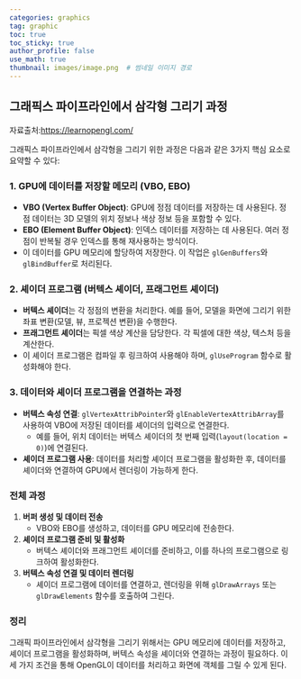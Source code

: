 ```yaml
---
categories: graphics
tag: graphic
toc: true
toc_sticky: true
author_profile: false
use_math: true 
thumbnail: images/image.png  # 썸네일 이미지 경로
---
```


## 그래픽스 파이프라인에서 삼각형 그리기 과정  


자료출처:https://learnopengl.com/


그래픽스 파이프라인에서 삼각형을 그리기 위한 과정은 다음과 같은 3가지 핵심 요소로 요약할 수 있다:

### 1. GPU에 데이터를 저장할 메모리 (VBO, EBO)
*   **VBO (Vertex Buffer Object)**: GPU에 정점 데이터를 저장하는 데 사용된다. 정점 데이터는 3D 모델의 위치 정보나 색상 정보 등을 포함할 수 있다.
*   **EBO (Element Buffer Object)**: 인덱스 데이터를 저장하는 데 사용된다. 여러 정점이 반복될 경우 인덱스를 통해 재사용하는 방식이다.
*   이 데이터를 GPU 메모리에 할당하여 저장한다. 이 작업은 `glGenBuffers`와 `glBindBuffer`로 처리된다.

### 2. 셰이더 프로그램 (버텍스 셰이더, 프래그먼트 셰이더)
*   **버텍스 셰이더**는 각 정점의 변환을 처리한다. 예를 들어, 모델을 화면에 그리기 위한 좌표 변환(모델, 뷰, 프로젝션 변환)을 수행한다.
*   **프래그먼트 셰이더**는 픽셀 색상 계산을 담당한다. 각 픽셀에 대한 색상, 텍스처 등을 계산한다.
*   이 셰이더 프로그램은 컴파일 후 링크하여 사용해야 하며, `glUseProgram` 함수로 활성화해야 한다.

### 3. 데이터와 셰이더 프로그램을 연결하는 과정
*   **버텍스 속성 연결**: `glVertexAttribPointer`와 `glEnableVertexAttribArray`를 사용하여 VBO에 저장된 데이터를 셰이더의 입력으로 연결한다.
    *   예를 들어, 위치 데이터는 버텍스 셰이더의 첫 번째 입력(`layout(location = 0)`)에 연결된다.
*   **셰이더 프로그램 사용**: 데이터를 처리할 셰이더 프로그램을 활성화한 후, 데이터를 셰이더와 연결하여 GPU에서 렌더링이 가능하게 한다.

### 전체 과정
1.  **버퍼 생성 및 데이터 전송**
    *   VBO와 EBO를 생성하고, 데이터를 GPU 메모리에 전송한다.
2.  **셰이더 프로그램 준비 및 활성화**
    *   버텍스 셰이더와 프래그먼트 셰이더를 준비하고, 이를 하나의 프로그램으로 링크하여 활성화한다.
3.  **버텍스 속성 연결 및 데이터 렌더링**
    *   셰이더 프로그램에 데이터를 연결하고, 렌더링을 위해 `glDrawArrays` 또는 `glDrawElements` 함수를 호출하여 그린다.

### 정리
그래픽 파이프라인에서 삼각형을 그리기 위해서는 GPU 메모리에 데이터를 저장하고, 셰이더 프로그램을 활성화하며, 버텍스 속성을 셰이더와 연결하는 과정이 필요하다. 이 세 가지 조건을 통해 OpenGL이 데이터를 처리하고 화면에 객체를 그릴 수 있게 된다.
